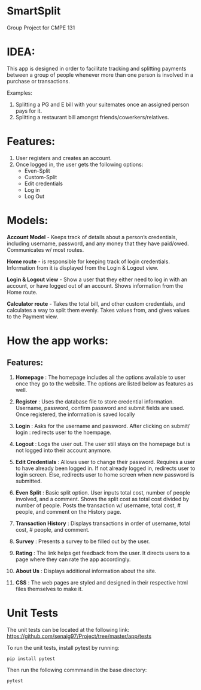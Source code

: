 # SmartSplit
Group Project for CMPE 131

# IDEA:
This app is designed in order to facilitate tracking and splitting payments between a group of people whenever more than one person is involved in a purchase or transactions. 

Examples:
1. Splitting a PG and E bill with your suitemates once an assigned person pays for it.
2. Splitting a restaurant bill amongst friends/cowerkers/relatives.

# Features:

1. User registers and creates an account.
2. Once logged in, the user gets the following options:
    * Even-Split
    * Custom-Split
    * Edit credentials
    * Log in
    * Log Out
    
# Models:    
    
   **Account Model** - Keeps track of details about a person’s credentials, including username, password, and any money that they     have paid/owed.  Communicates w/ most routes. 
   
  **Home route** - is responsible for keeping track of login credentials.  Information from it is displayed from the Login &     Logout view. 
  
  **Login & Logout view** - Show a user that they either need to log in with an account, or have logged out of an account.  Shows information from the Home route.
  
  **Calculator route** - Takes the total bill, and other custom credentials,  and calculates a way to split them evenly.  Takes values from, and gives values to the Payment view.
    
    
    
# How the app works:
  ## Features:

1. **Homepage** : The homepage includes all the options available to user once they go to the website. The options are listed below as features as well.

2. **Register** : Uses the database file to store credential information. Username, password, confirm password and submit fields are used. Once registered, the information is saved locally

3. **Login** : Asks for the username and password. After clicking on submit/ login : redirects user to the hoempage.

4. **Logout** : Logs the user out. The user still stays on the homepage but is not logged into their account anymore.

5. **Edit Credentials** : Allows user to change their password. Requires a user to have already been logged in. If not already logged in, redirects user to login screen. Else, redirects user to home screen when new password is submitted.

6. **Even Split** : Basic split option. User inputs total cost, number of people involved, and a comment. Shows the split cost as total cost divided by number of people. Posts the transaction w/ username, total cost, # people, and comment on the History page.

7. **Transaction History** : Displays transactions in order of username, total cost, # people, and comment.

8. **Survey** : Presents a survey to be filled out by the user.

9. **Rating** : The link helps get feedback from the user. It directs users to a page where they can rate the app accordingly.

12. **About Us** : Displays additional information about the site.

11. **CSS** : The web pages are styled and designed in their respective html files themselves to make it.



# Unit Tests

The unit tests can be located at the following link: https://github.com/senaig97/Project/tree/master/app/tests

To run the unit tests, install pytest by running:
```
pip install pytest
```
Then run the following commmand in the base directory:
```
pytest
```
